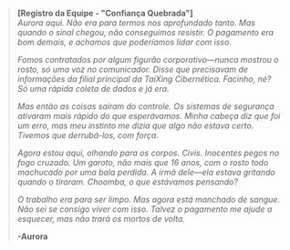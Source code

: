> **[Registro da Equipe - "Confiança Quebrada"]**  
> _Aurora aqui. Não era para termos nos aprofundado tanto. Mas quando o sinal chegou, não conseguimos resistir. O pagamento era bom demais, e achamos que poderíamos lidar com isso._
>
> _Fomos contratados por algum figurão corporativo—nunca mostrou o rosto, só uma voz no comunicador. Disse que precisavam de informações da filial principal da TaiXing Cibernética. Facinho, né? Só uma rápida coleta de dados e já era._
>
> _Mas então as coisas saíram do controle. Os sistemas de segurança ativaram mais rápido do que esperávamos. Minha cabeça diz que foi um erro, mas meu instinto me dizia que algo não estava certo. Tivemos que derrubá-los, com força._
>
> _Agora estou aqui, olhando para os corpos. Civis. Inocentes pegos no fogo cruzado. Um garoto, não mais que 16 anos, com o rosto todo machucado por uma bala perdida. A irmã dele—ela estava gritando quando o tiraram. Choomba, o que estávamos pensando?_
>
> _O trabalho era para ser limpo. Mas agora está manchado de sangue. Não sei se consigo viver com isso. Talvez o pagamento me ajude a esquecer, mas não trará os mortos de volta._
>
> **-Aurora**
